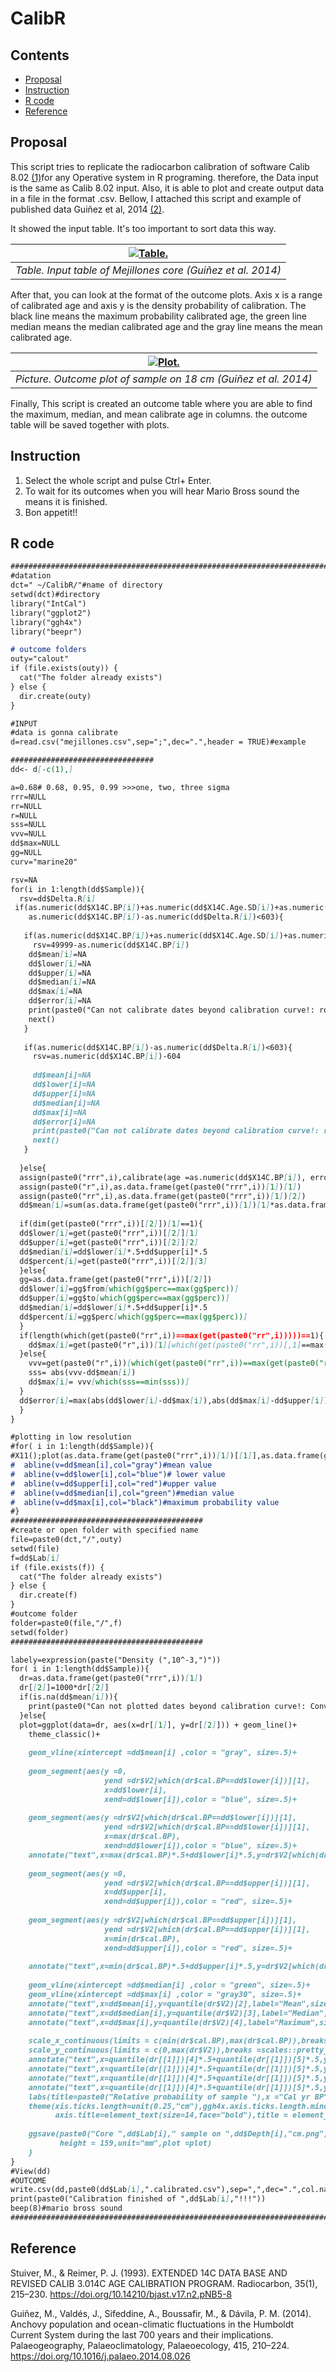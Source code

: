 # CalibR

## Contents
- [Proposal](#proposal)
- [Instruction](#instruction)
- [R code](#r-code)
- [Reference](#reference)

## Proposal 
This script tries to replicate the radiocarbon calibration of software Calib 8.02 [(1)](#reference)for any Operative system in R programing. therefore, the Data input is the same as Calib 8.02 input. Also, it is able to plot and create output data in a file in the format .csv. Bellow, I attached this script and example of published data Guiñez et al, 2014 [(2)](#reference).

It showed the input table. It's too important to sort data this way.

|[![Table.](input.png)](https://github.com/jasb3110/CalibR/blob/b761fbb3f5b69a151fd9a74449f0d9401fd57454/input.png?raw=true)|
|:--:| 
|*Table. Input table of Mejillones core (Guiñez et al. 2014)*|

After that, you can look at the format of the outcome plots. Axis x is a range of calibrated age and axis y is the density probability of calibration. The black line means the maximum probability calibrated age, the green line median means the median calibrated age and the gray line means the mean calibrated age.

|[![Plot.](calout/mejillones/Core%20mejillones%20sample%20on%2018cm.png)](https://github.com/jasb3110/CalibR/blob/b761fbb3f5b69a151fd9a74449f0d9401fd57454/calout/mejillones/Core%20mejillones%20sample%20on%2018cm.png?raw=true)|
|:--:| 
|*Picture. Outcome plot of sample on 18 cm (Guiñez et al. 2014)*|

Finally, This script is created an outcome table where you are able to find the maximum, median, and mean calibrate age in columns. the outcome table will be saved together with plots.

## Instruction

1. Select the whole script and pulse Ctrl+ Enter.
2. To wait for its outcomes when you will hear Mario Bross sound the means it is finished. 
3. Bon appetit!!


## R code
```markdown
#########################################################################
#datation
dct=" ~/CalibR/"#name of directory
setwd(dct)#directory
library("IntCal")
library("ggplot2")
library("ggh4x")
library("beepr")

# outcome folders
outy="calout"
if (file.exists(outy)) {
  cat("The folder already exists")
} else {
  dir.create(outy)
}

#INPUT
#data is gonna calibrate
d=read.csv("mejillones.csv",sep=";",dec=".",header = TRUE)#example 

################################
dd<- d[-c(1),]

a=0.68# 0.68, 0.95, 0.99 >>>one, two, three sigma
rrr=NULL
rr=NULL
r=NULL
sss=NULL
vvv=NULL
dd$max=NULL
gg=NULL
curv="marine20"

rsv=NA
for(i in 1:length(dd$Sample)){
  rsv=dd$Delta.R[i]
 if(as.numeric(dd$X14C.BP[i])+as.numeric(dd$X14C.Age.SD[i])+as.numeric(dd$Delta.R[i])+as.numeric(dd$Delta.R.SD[i])>50000|
    as.numeric(dd$X14C.BP[i])-as.numeric(dd$Delta.R[i])<603){
  
   if(as.numeric(dd$X14C.BP[i])+as.numeric(dd$X14C.Age.SD[i])+as.numeric(dd$Delta.R[i])+as.numeric(dd$Delta.R.SD[i])>50000){
     rsv=49999-as.numeric(dd$X14C.BP[i])
    dd$mean[i]=NA
    dd$lower[i]=NA
    dd$upper[i]=NA
    dd$median[i]=NA
    dd$max[i]=NA
    dd$error[i]=NA
    print(paste0("Can not calibrate dates beyond calibration curve!: row ",i))
    next()
   }
    
   if(as.numeric(dd$X14C.BP[i])-as.numeric(dd$Delta.R[i])<603){
     rsv=as.numeric(dd$X14C.BP[i])-604
     
     dd$mean[i]=NA
     dd$lower[i]=NA
     dd$upper[i]=NA
     dd$median[i]=NA
     dd$max[i]=NA
     dd$error[i]=NA
     print(paste0("Can not calibrate dates beyond calibration curve!: row ",i))
     next()
   } 
   
  }else{
  assign(paste0("rrr",i),calibrate(age =as.numeric(dd$X14C.BP[i]), error =as.numeric(dd$X14C.Age.SD[i]),cc =curv,prob =a ,yr.steps =1,threshold = 5e-04,rounded=2,reservoir=c(as.numeric(rsv),as.numeric(dd$Delta.R.SD[i]))))
  assign(paste0("r",i),as.data.frame(get(paste0("rrr",i))[1])[1])
  assign(paste0("rr",i),as.data.frame(get(paste0("rrr",i))[1])[2])
  dd$mean[i]=sum(as.data.frame(get(paste0("rrr",i))[1])[1]*as.data.frame(get(paste0("rrr",i))[1])[2])
  
  if(dim(get(paste0("rrr",i))[[2]])[1]==1){
  dd$lower[i]=get(paste0("rrr",i))[[2]][1]
  dd$upper[i]=get(paste0("rrr",i))[[2]][2]
  dd$median[i]=dd$lower[i]*.5+dd$upper[i]*.5
  dd$percent[i]=get(paste0("rrr",i))[[2]][3]
  }else{
  gg=as.data.frame(get(paste0("rrr",i))[[2]])  
  dd$lower[i]=gg$from[which(gg$perc==max(gg$perc))]
  dd$upper[i]=gg$to[which(gg$perc==max(gg$perc))]
  dd$median[i]=dd$lower[i]*.5+dd$upper[i]*.5
  dd$percent[i]=gg$perc[which(gg$perc==max(gg$perc))]
  }
  if(length(which(get(paste0("rr",i))==max(get(paste0("rr",i)))))==1){
    dd$max[i]=get(paste0("r",i))[1][which(get(paste0("rr",i))[,1]==max(get(paste0("rr",i))[,1])),]
  }else{
    vvv=get(paste0("r",i))[which(get(paste0("rr",i))==max(get(paste0("rr",i)))),]
    sss= abs(vvv-dd$mean[i])
    dd$max[i]= vvv[which(sss==min(sss))]
  }
  dd$error[i]=max(abs(dd$lower[i]-dd$max[i]),abs(dd$max[i]-dd$upper[i]))
  }
}  

#plotting in low resolution 
#for( i in 1:length(dd$Sample)){  
#X11();plot(as.data.frame(get(paste0("rrr",i))[1])[[1]],as.data.frame(get(paste0("rrr",i))[1])[[2]] ,type="l",xlab="Cal BP",ylab="Density",main =dd$Sample[i])
#  abline(v=dd$mean[i],col="gray")#mean value
#  abline(v=dd$lower[i],col="blue")# lower value
#  abline(v=dd$upper[i],col="red")#upper value
#  abline(v=dd$median[i],col="green")#median value
#  abline(v=dd$max[i],col="black")#maximum probability value
#}  
###########################################
#create or open folder with specified name
file=paste0(dct,"/",outy)
setwd(file)
f=dd$Lab[i]
if (file.exists(f)) {
  cat("The folder already exists")
} else {
  dir.create(f)
}
#outcome folder
folder=paste0(file,"/",f)
setwd(folder)
###########################################

labely=expression(paste("Density (",10^-3,")"))
for( i in 1:length(dd$Sample)){
  dr=as.data.frame(get(paste0("rrr",i))[1])
  dr[[2]]=1000*dr[[2]]
  if(is.na(dd$mean[i])){
    print(paste0("Can not plotted dates beyond calibration curve!: Convencial age ",dd$X14C.BP[i],"\u00B1",dd$X14C.Age.SD[i]))
  }else{
  plot=ggplot(data=dr, aes(x=dr[[1]], y=dr[[2]])) + geom_line()+
    theme_classic()+
    
    geom_vline(xintercept =dd$mean[i] ,color = "gray", size=.5)+
    
    geom_segment(aes(y =0,
                     yend =dr$V2[which(dr$cal.BP==dd$lower[i])][1],
                     x=dd$lower[i],
                     xend=dd$lower[i]),color = "blue", size=.5)+
    
    geom_segment(aes(y =dr$V2[which(dr$cal.BP==dd$lower[i])][1],
                     yend =dr$V2[which(dr$cal.BP==dd$lower[i])][1],
                     x=max(dr$cal.BP),
                     xend=dd$lower[i]),color = "blue", size=.5)+
    annotate("text",x=max(dr$cal.BP)*.5+dd$lower[i]*.5,y=dr$V2[which(dr$cal.BP==dd$lower[i])][1]*.95,label="Lower",size = 3,col="blue")+
 
    geom_segment(aes(y =0,
                     yend =dr$V2[which(dr$cal.BP==dd$upper[i])][1],
                     x=dd$upper[i],
                     xend=dd$upper[i]),color = "red", size=.5)+
    
    geom_segment(aes(y =dr$V2[which(dr$cal.BP==dd$upper[i])][1],
                     yend =dr$V2[which(dr$cal.BP==dd$upper[i])][1],
                     x=min(dr$cal.BP),
                     xend=dd$upper[i]),color = "red", size=.5)+
    
    annotate("text",x=min(dr$cal.BP)*.5+dd$upper[i]*.5,y=dr$V2[which(dr$cal.BP==dd$upper[i])][1]*.95,label="Upper",size = 3,col="red")+
    
    geom_vline(xintercept =dd$median[i] ,color = "green", size=.5)+
    geom_vline(xintercept =dd$max[i] ,color = "gray30", size=.5)+
    annotate("text",x=dd$mean[i],y=quantile(dr$V2)[2],label="Mean",size = 3,col="gray40",angle='90')+
    annotate("text",x=dd$median[i],y=quantile(dr$V2)[3],label="Median",size = 3,col="#66CC99",angle='90')+
    annotate("text",x=dd$max[i],y=quantile(dr$V2)[4],label="Maximum",size = 3,col="black",angle='90')+
    
    scale_x_continuous(limits = c(min(dr$cal.BP),max(dr$cal.BP)),breaks =scales::pretty_breaks(n = 5),guide = "axis_minor")+
    scale_y_continuous(limits = c(0,max(dr$V2)),breaks =scales::pretty_breaks(n = 5),guide = "axis_minor")+
    annotate("text",x=quantile(dr[[1]])[4]*.5+quantile(dr[[1]])[5]*.5,y=quantile(dr[[2]])[5]*.99,label=paste0(dd$Lab[i]," sample on ",dd$Depth[i],"cm"), size = 5,col="black")+
    annotate("text",x=quantile(dr[[1]])[4]*.5+quantile(dr[[1]])[5]*.5,y=quantile(dr[[2]])[5]*.94,label=paste0("Cal.age: ",dd$max[i],"\u00B1",dd$error[i]), size = 5,col="black")+
    annotate("text",x=quantile(dr[[1]])[4]*.5+quantile(dr[[1]])[5]*.5,y=quantile(dr[[2]])[5]*.89,label=paste0("\u0394R = ",dd$Delta.R[i],"\u00B1",dd$Delta.R.SD[i]), size = 5,col="black")+
    annotate("text",x=quantile(dr[[1]])[4]*.5+quantile(dr[[1]])[5]*.5,y=quantile(dr[[2]])[5]*.84,label=paste0("Cal. curve: ",curv), size = 5,col="black")+
    labs(title=paste0("Relative probability of sample "),x ="Cal yr BP", y = labely)
    theme(xis.ticks.length=unit(0.25,"cm"),ggh4x.axis.ticks.length.minor = rel(0.5),axis.ticks = element_line(size = 2),ggh4x.axis.ticks.length.minor = rel(0.5),axis.text.x=element_text(size=11,colour = "black",face="bold",angle=45, hjust=1),axis.text.y=element_text(size=11,colour = "black",face="bold",hjust=1),
          axis.title=element_text(size=14,face="bold"),title = element_text(size=16,colour = "black",face="bold"))
  
    ggsave(paste0("Core ",dd$Lab[i]," sample on ",dd$Depth[i],"cm.png"), dpi = 900,   width = 250,
           height = 159,unit="mm",plot =plot)  
    }
}    
#View(dd)
#OUTCOME
write.csv(dd,paste0(dd$Lab[i],".calibrated.csv"),sep=",",dec=".",col.names = TRUE)
print(paste0("Calibration finished of ",dd$Lab[i],"!!!"))
beep(8)#mario bross sound
################################################################################
```
## Reference

Stuiver, M., & Reimer, P. J. (1993). EXTENDED 14C DATA BASE AND REVISED CALIB 3.014C AGE CALIBRATION PROGRAM. Radiocarbon, 35(1), 215–230. https://doi.org/10.14210/bjast.v17.n2.pNB5-8

Guiñez, M., Valdés, J., Sifeddine, A., Boussafir, M., & Dávila, P. M. (2014). Anchovy population and ocean-climatic fluctuations in the Humboldt Current System during the last 700 years and their implications. Palaeogeography, Palaeoclimatology, Palaeoecology, 415, 210–224. https://doi.org/10.1016/j.palaeo.2014.08.026
